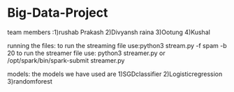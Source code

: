 # Big-Data-Project
team members :1)rushab Prakash 2)Divyansh raina 3)Ootung 4)Kushal

running the files:
to run the streaming file use:python3 stream.py -f spam -b 20
to run the streamer file use: python3 streamer.py or /opt/spark/bin/spark-submit streamer.py

models:
the models we have used are 
1)SGDclassifier
2)Logisticregression 
3)randomforest 
